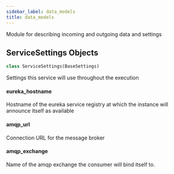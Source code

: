 ```yaml
---
sidebar_label: data_models
title: data_models
---
```


Module for describing incoming and outgoing data and settings


## ServiceSettings Objects

```python
class ServiceSettings(BaseSettings)
```

Settings this service will use throughout the execution


#### eureka\_hostname

Hostname of the eureka service registry at which the instance will announce itself as available


#### amqp\_url

Connection URL for the message broker


#### amqp\_exchange

Name of the amqp exchange the consumer will bind itself to.


